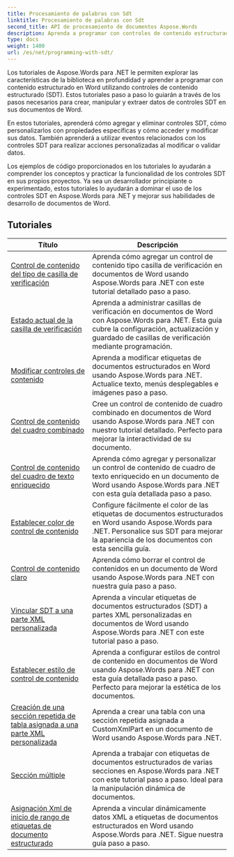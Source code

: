 ```yaml
---
title: Procesamiento de palabras con Sdt
linktitle: Procesamiento de palabras con Sdt
second_title: API de procesamiento de documentos Aspose.Words
description: Aprenda a programar con controles de contenido estructurado (SDT) en Aspose.Words para .NET. Siga tutoriales paso a paso y código de muestra en C# para manipular y personalizar controles de contenido estructurado en sus documentos de Word.
type: docs
weight: 1400
url: /es/net/programming-with-sdt/
---
```

Los tutoriales de Aspose.Words para .NET le permiten explorar las características de la biblioteca en profundidad y aprender a programar con contenido estructurado en Word utilizando controles de contenido estructurado (SDT). Estos tutoriales paso a paso lo guiarán a través de los pasos necesarios para crear, manipular y extraer datos de controles SDT en sus documentos de Word.

En estos tutoriales, aprenderá cómo agregar y eliminar controles SDT, cómo personalizarlos con propiedades específicas y cómo acceder y modificar sus datos. También aprenderá a utilizar eventos relacionados con los controles SDT para realizar acciones personalizadas al modificar o validar datos.

Los ejemplos de código proporcionados en los tutoriales lo ayudarán a comprender los conceptos y practicar la funcionalidad de los controles SDT en sus propios proyectos. Ya sea un desarrollador principiante o experimentado, estos tutoriales lo ayudarán a dominar el uso de los controles SDT en Aspose.Words para .NET y mejorar sus habilidades de desarrollo de documentos de Word.

 ## Tutoriales
| Título | Descripción |
| --- | --- |
| [Control de contenido del tipo de casilla de verificación](./check-box-type-content-control/) | Aprenda cómo agregar un control de contenido tipo casilla de verificación en documentos de Word usando Aspose.Words para .NET con este tutorial detallado paso a paso. |
| [Estado actual de la casilla de verificación](./current-state-of-check-box/) | Aprenda a administrar casillas de verificación en documentos de Word con Aspose.Words para .NET. Esta guía cubre la configuración, actualización y guardado de casillas de verificación mediante programación. |
| [Modificar controles de contenido](./modify-content-controls/) | Aprenda a modificar etiquetas de documentos estructurados en Word usando Aspose.Words para .NET. Actualice texto, menús desplegables e imágenes paso a paso. |
| [Control de contenido del cuadro combinado](./combo-box-content-control/) | Cree un control de contenido de cuadro combinado en documentos de Word usando Aspose.Words para .NET con nuestro tutorial detallado. Perfecto para mejorar la interactividad de su documento. |
| [Control de contenido del cuadro de texto enriquecido](./rich-text-box-content-control/) | Aprenda cómo agregar y personalizar un control de contenido de cuadro de texto enriquecido en un documento de Word usando Aspose.Words para .NET con esta guía detallada paso a paso. |
| [Establecer color de control de contenido](./set-content-control-color/) | Configure fácilmente el color de las etiquetas de documentos estructurados en Word usando Aspose.Words para .NET. Personalice sus SDT para mejorar la apariencia de los documentos con esta sencilla guía. |
| [Control de contenido claro](./clear-contents-control/) | Aprenda cómo borrar el control de contenidos en un documento de Word usando Aspose.Words para .NET con nuestra guía paso a paso. |
| [Vincular SDT a una parte XML personalizada](./bind-sdt-to-custom-xml-part/) | Aprenda a vincular etiquetas de documentos estructurados (SDT) a partes XML personalizadas en documentos de Word usando Aspose.Words para .NET con este tutorial paso a paso. |
| [Establecer estilo de control de contenido](./set-content-control-style/) | Aprenda a configurar estilos de control de contenido en documentos de Word usando Aspose.Words para .NET con esta guía detallada paso a paso. Perfecto para mejorar la estética de los documentos. |
| [Creación de una sección repetida de tabla asignada a una parte XML personalizada](./creating-table-repeating-section-mapped-to-custom-xml-part/) | Aprenda a crear una tabla con una sección repetida asignada a CustomXmlPart en un documento de Word usando Aspose.Words para .NET. |
| [Sección múltiple](./multi-section/) | Aprenda a trabajar con etiquetas de documentos estructurados de varias secciones en Aspose.Words para .NET con este tutorial paso a paso. Ideal para la manipulación dinámica de documentos. |
| [Asignación Xml de inicio de rango de etiquetas de documento estructurado](./structured-document-tag-range-start-xml-mapping/) | Aprenda a vincular dinámicamente datos XML a etiquetas de documentos estructurados en Word usando Aspose.Words para .NET. Sigue nuestra guía paso a paso. |